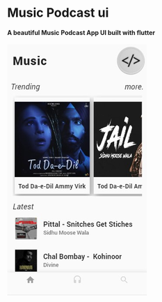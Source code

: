 # Music Podcast ui
 #### A beautiful Music Podcast App UI built with flutter 

![homepage light](screenshots/moto_home_light.jpg)